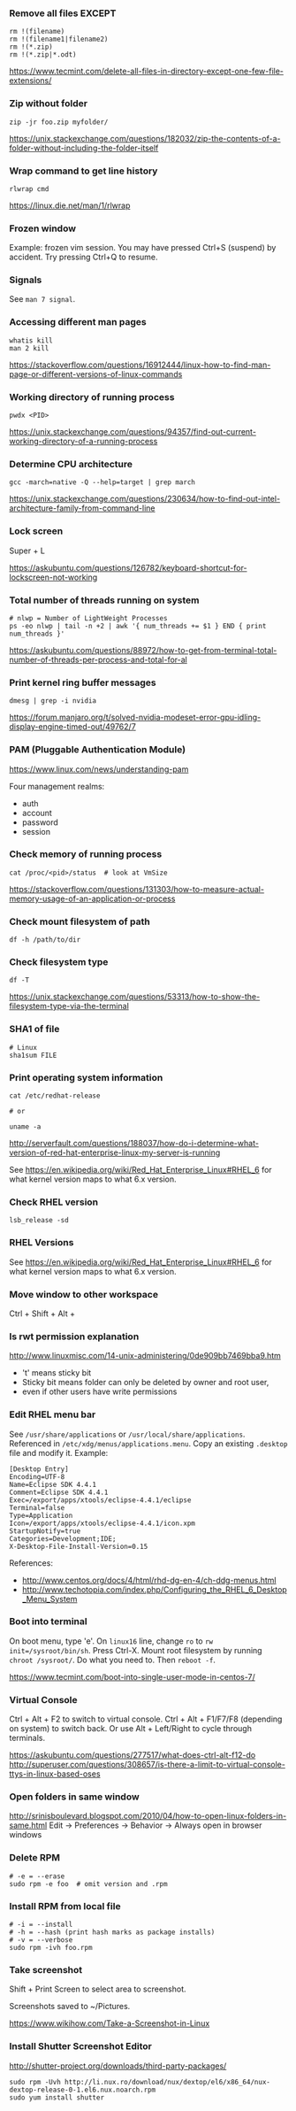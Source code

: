 ### Remove all files EXCEPT

```
rm !(filename)
rm !(filename1|filename2)
rm !(*.zip)
rm !(*.zip|*.odt)
```

https://www.tecmint.com/delete-all-files-in-directory-except-one-few-file-extensions/


### Zip without folder

```
zip -jr foo.zip myfolder/
```

https://unix.stackexchange.com/questions/182032/zip-the-contents-of-a-folder-without-including-the-folder-itself


### Wrap command to get line history

```
rlwrap cmd
```

https://linux.die.net/man/1/rlwrap


### Frozen window

Example: frozen vim session. You may have pressed Ctrl+S (suspend) by accident. Try pressing Ctrl+Q to resume.


### Signals

See `man 7 signal`.


### Accessing different man pages

```
whatis kill
man 2 kill
```

https://stackoverflow.com/questions/16912444/linux-how-to-find-man-page-or-different-versions-of-linux-commands


### Working directory of running process

```
pwdx <PID>
```

https://unix.stackexchange.com/questions/94357/find-out-current-working-directory-of-a-running-process


### Determine CPU architecture

```
gcc -march=native -Q --help=target | grep march
```

https://unix.stackexchange.com/questions/230634/how-to-find-out-intel-architecture-family-from-command-line


### Lock screen

Super + L

https://askubuntu.com/questions/126782/keyboard-shortcut-for-lockscreen-not-working


### Total number of threads running on system

```
# nlwp = Number of LightWeight Processes
ps -eo nlwp | tail -n +2 | awk '{ num_threads += $1 } END { print num_threads }'
```

https://askubuntu.com/questions/88972/how-to-get-from-terminal-total-number-of-threads-per-process-and-total-for-al


### Print kernel ring buffer messages

```
dmesg | grep -i nvidia
```

https://forum.manjaro.org/t/solved-nvidia-modeset-error-gpu-idling-display-engine-timed-out/49762/7


### PAM (Pluggable Authentication Module)

https://www.linux.com/news/understanding-pam

Four management realms:
* auth
* account
* password
* session


### Check memory of running process

```
cat /proc/<pid>/status  # look at VmSize
```

https://stackoverflow.com/questions/131303/how-to-measure-actual-memory-usage-of-an-application-or-process


### Check mount filesystem of path

```
df -h /path/to/dir
```


### Check filesystem type

```
df -T
```

https://unix.stackexchange.com/questions/53313/how-to-show-the-filesystem-type-via-the-terminal


### SHA1 of file

```
# Linux
sha1sum FILE
```


### Print operating system information

```
cat /etc/redhat-release

# or

uname -a
```
http://serverfault.com/questions/188037/how-do-i-determine-what-version-of-red-hat-enterprise-linux-my-server-is-running

See https://en.wikipedia.org/wiki/Red_Hat_Enterprise_Linux#RHEL_6 for what kernel version maps to what 6.x version.


### Check RHEL version

```
lsb_release -sd
```


### RHEL Versions

See https://en.wikipedia.org/wiki/Red_Hat_Enterprise_Linux#RHEL_6 for what kernel version maps to what 6.x version.


### Move window to other workspace

Ctrl + Shift + Alt + <arrow>


### ls rwt permission explanation

http://www.linuxmisc.com/14-unix-administering/0de909bb7469bba9.htm

* 't' means sticky bit
* Sticky bit means folder can only be deleted by owner and root user,
* even if other users have write permissions


### Edit RHEL menu bar

See `/usr/share/applications` or `/usr/local/share/applications`. Referenced in `/etc/xdg/menus/applications.menu`. Copy an existing `.desktop` file and modify it. Example:

```
[Desktop Entry]
Encoding=UTF-8
Name=Eclipse SDK 4.4.1
Comment=Eclipse SDK 4.4.1
Exec=/export/apps/xtools/eclipse-4.4.1/eclipse
Terminal=false
Type=Application
Icon=/export/apps/xtools/eclipse-4.4.1/icon.xpm
StartupNotify=true
Categories=Development;IDE;
X-Desktop-File-Install-Version=0.15
```

References:

* http://www.centos.org/docs/4/html/rhd-dg-en-4/ch-ddg-menus.html
* http://www.techotopia.com/index.php/Configuring_the_RHEL_6_Desktop_Menu_System


### Boot into terminal

On boot menu, type 'e'. On `linux16` line, change `ro` to `rw init=/sysroot/bin/sh`. Press Ctrl-X. Mount root filesystem by running `chroot /sysroot/`. Do what you need to. Then `reboot -f`.

https://www.tecmint.com/boot-into-single-user-mode-in-centos-7/


### Virtual Console

Ctrl + Alt + F2 to switch to virtual console. Ctrl + Alt + F1/F7/F8 (depending on system) to switch back. Or use Alt + Left/Right to cycle through terminals.

https://askubuntu.com/questions/277517/what-does-ctrl-alt-f12-do
http://superuser.com/questions/308657/is-there-a-limit-to-virtual-console-ttys-in-linux-based-oses


### Open folders in same window

http://srinisboulevard.blogspot.com/2010/04/how-to-open-linux-folders-in-same.html
Edit -> Preferences -> Behavior -> Always open in browser windows


### Delete RPM

```
# -e = --erase
sudo rpm -e foo  # omit version and .rpm
```


### Install RPM from local file

```
# -i = --install
# -h = --hash (print hash marks as package installs)
# -v = --verbose
sudo rpm -ivh foo.rpm
```


### Take screenshot

Shift + Print Screen to select area to screenshot.

Screenshots saved to ~/Pictures.

https://www.wikihow.com/Take-a-Screenshot-in-Linux


### Install Shutter Screenshot Editor

http://shutter-project.org/downloads/third-party-packages/

```
sudo rpm -Uvh http://li.nux.ro/download/nux/dextop/el6/x86_64/nux-dextop-release-0-1.el6.nux.noarch.rpm
sudo yum install shutter
```
